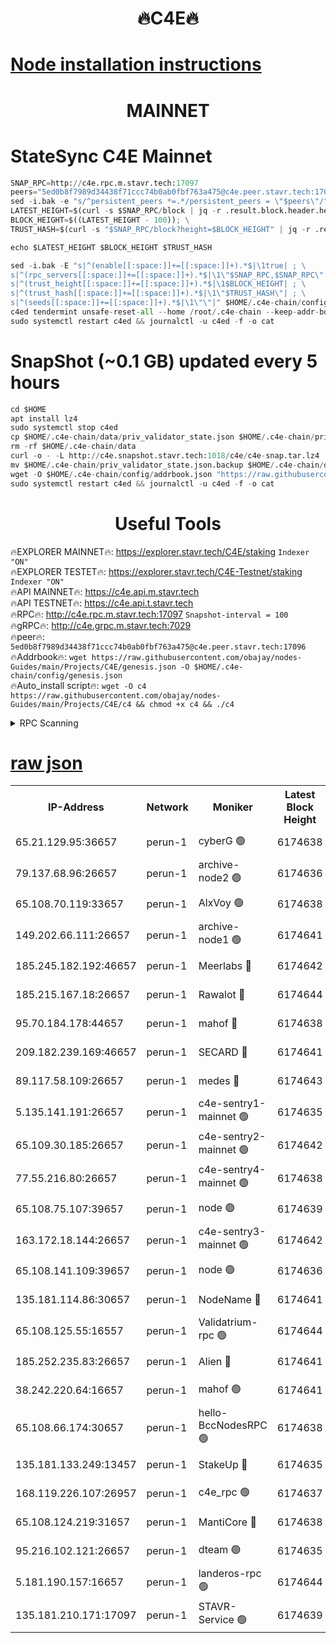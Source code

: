 <h1 align="center"> 🔥C4E🔥</h1>

[Node installation instructions](https://github.com/obajay/nodes-Guides/tree/main/Projects/C4E)
=

<h1 align="center"> MAINNET</h1>

# StateSync C4E Mainnet
```python
SNAP_RPC=http://c4e.rpc.m.stavr.tech:17097
peers="5ed0b8f7989d34438f71ccc74b0ab0fbf763a475@c4e.peer.stavr.tech:17096"
sed -i.bak -e "s/^persistent_peers *=.*/persistent_peers = \"$peers\"/" $HOME/.c4e-chain/config/config.toml
LATEST_HEIGHT=$(curl -s $SNAP_RPC/block | jq -r .result.block.header.height); \
BLOCK_HEIGHT=$((LATEST_HEIGHT - 100)); \
TRUST_HASH=$(curl -s "$SNAP_RPC/block?height=$BLOCK_HEIGHT" | jq -r .result.block_id.hash)

echo $LATEST_HEIGHT $BLOCK_HEIGHT $TRUST_HASH

sed -i.bak -E "s|^(enable[[:space:]]+=[[:space:]]+).*$|\1true| ; \
s|^(rpc_servers[[:space:]]+=[[:space:]]+).*$|\1\"$SNAP_RPC,$SNAP_RPC\"| ; \
s|^(trust_height[[:space:]]+=[[:space:]]+).*$|\1$BLOCK_HEIGHT| ; \
s|^(trust_hash[[:space:]]+=[[:space:]]+).*$|\1\"$TRUST_HASH\"| ; \
s|^(seeds[[:space:]]+=[[:space:]]+).*$|\1\"\"|" $HOME/.c4e-chain/config/config.toml
c4ed tendermint unsafe-reset-all --home /root/.c4e-chain --keep-addr-book
sudo systemctl restart c4ed && journalctl -u c4ed -f -o cat
```
# SnapShot (~0.1 GB) updated every 5 hours
```python
cd $HOME
apt install lz4
sudo systemctl stop c4ed
cp $HOME/.c4e-chain/data/priv_validator_state.json $HOME/.c4e-chain/priv_validator_state.json.backup
rm -rf $HOME/.c4e-chain/data
curl -o - -L http://c4e.snapshot.stavr.tech:1018/c4e/c4e-snap.tar.lz4 | lz4 -c -d - | tar -x -C $HOME/.c4e-chain --strip-components 2
mv $HOME/.c4e-chain/priv_validator_state.json.backup $HOME/.c4e-chain/data/priv_validator_state.json
wget -O $HOME/.c4e-chain/config/addrbook.json "https://raw.githubusercontent.com/obajay/nodes-Guides/main/Projects/C4E/addrbook.json"
sudo systemctl restart c4ed && journalctl -u c4ed -f -o cat
```
 <h1 align="center"> Useful Tools</h1>

🔥EXPLORER MAINNET🔥:  https://explorer.stavr.tech/C4E/staking            `Indexer "ON"` \
🔥EXPLORER TESTET🔥:   https://explorer.stavr.tech/C4E-Testnet/staking     `Indexer "ON"` \
🔥API MAINNET🔥:       https://c4e.api.m.stavr.tech \
🔥API TESTNET🔥:       https://c4e.api.t.stavr.tech \
🔥RPC🔥:               http://c4e.rpc.m.stavr.tech:17097                  `Snapshot-interval = 100` \
🔥gRPC🔥:              http://c4e.grpc.m.stavr.tech:7029 \
🔥peer🔥:              `5ed0b8f7989d34438f71ccc74b0ab0fbf763a475@c4e.peer.stavr.tech:17096` \
🔥Addrbook🔥:    ```wget https://raw.githubusercontent.com/obajay/nodes-Guides/main/Projects/C4E/genesis.json -O $HOME/.c4e-chain/config/genesis.json``` \
🔥Auto_install script🔥: ```wget -O c4 https://raw.githubusercontent.com/obajay/nodes-Guides/main/Projects/C4E/c4 && chmod +x c4 && ./c4```





<details>
<summary>RPC Scanning</summary>

<h2 align="center"> We scan nodes in real time every 4 hours. And we provide the final result of RPC endpoints.
We cannot influence the operation of these nodes in any way. </h2>


```python
If Voting Power is higher than 0 --> then the Node is a validator of the network and may be subject to attack and be a potential threat to the chain.
```
```python
We marked such validators with a red symbol
```

</details>

[raw json](https://rpc-check.c4e.stavr.tech/c4e/rpc-c4e-result.json)
=



<table><tr><th>IP-Address</th><th>Network</th><th>Moniker</th><th>Latest Block Height</th><th>Earliest Block Height</th><th>Catching Up</th><th>Tx Index</th><th>Voting Power</th><th>Scan Time</th></tr><tr><td>65.21.129.95:36657</td><td>perun-1</td><td>cyberG 🟢</td><td>6174638</td><td>0</td><td>False</td><td>on</td><td>0</td><td>2023-12-06T22:24:59.634057281UTC</td></tr><tr><td>79.137.68.96:26657</td><td>perun-1</td><td>archive-node2 🟢</td><td>6174636</td><td>1</td><td>False</td><td>on</td><td>0</td><td>2023-12-06T22:24:42.328263375UTC</td></tr><tr><td>65.108.70.119:33657</td><td>perun-1</td><td>AlxVoy 🟢</td><td>6174638</td><td>1</td><td>False</td><td>on</td><td>0</td><td>2023-12-06T22:24:58.785633711UTC</td></tr><tr><td>149.202.66.111:26657</td><td>perun-1</td><td>archive-node1 🟢</td><td>6174641</td><td>1</td><td>False</td><td>on</td><td>0</td><td>2023-12-06T22:25:15.543156993UTC</td></tr><tr><td>185.245.182.192:46657</td><td>perun-1</td><td>Meerlabs 🔴</td><td>6174642</td><td>1051501</td><td>False</td><td>on</td><td>493550</td><td>2023-12-06T22:25:21.239037839UTC</td></tr><tr><td>185.215.167.18:26657</td><td>perun-1</td><td>Rawalot 🔴</td><td>6174644</td><td>1090501</td><td>False</td><td>on</td><td>579034</td><td>2023-12-06T22:25:33.598026089UTC</td></tr><tr><td>95.70.184.178:44657</td><td>perun-1</td><td>mahof 🔴</td><td>6174638</td><td>2342001</td><td>False</td><td>off</td><td>1357006</td><td>2023-12-06T22:24:58.040773076UTC</td></tr><tr><td>209.182.239.169:46657</td><td>perun-1</td><td>SECARD 🔴</td><td>6174641</td><td>2616101</td><td>False</td><td>off</td><td>675729</td><td>2023-12-06T22:25:12.873950953UTC</td></tr><tr><td>89.117.58.109:26657</td><td>perun-1</td><td>medes 🔴</td><td>6174643</td><td>2826001</td><td>False</td><td>off</td><td>471345</td><td>2023-12-06T22:25:28.461163247UTC</td></tr><tr><td>5.135.141.191:26657</td><td>perun-1</td><td>c4e-sentry1-mainnet 🟢</td><td>6174635</td><td>4267001</td><td>False</td><td>on</td><td>0</td><td>2023-12-06T22:24:41.608707845UTC</td></tr><tr><td>65.109.30.185:26657</td><td>perun-1</td><td>c4e-sentry2-mainnet 🟢</td><td>6174642</td><td>5186001</td><td>False</td><td>on</td><td>0</td><td>2023-12-06T22:25:20.835171551UTC</td></tr><tr><td>77.55.216.80:26657</td><td>perun-1</td><td>c4e-sentry4-mainnet 🟢</td><td>6174638</td><td>5187001</td><td>False</td><td>on</td><td>0</td><td>2023-12-06T22:24:58.450928596UTC</td></tr><tr><td>65.108.75.107:39657</td><td>perun-1</td><td>node 🟢</td><td>6174639</td><td>5198801</td><td>False</td><td>on</td><td>0</td><td>2023-12-06T22:25:02.033026147UTC</td></tr><tr><td>163.172.18.144:26657</td><td>perun-1</td><td>c4e-sentry3-mainnet 🟢</td><td>6174642</td><td>5286001</td><td>False</td><td>on</td><td>0</td><td>2023-12-06T22:25:21.951749515UTC</td></tr><tr><td>65.108.141.109:39657</td><td>perun-1</td><td>node 🟢</td><td>6174636</td><td>5303301</td><td>False</td><td>on</td><td>0</td><td>2023-12-06T22:24:44.713520040UTC</td></tr><tr><td>135.181.114.86:30657</td><td>perun-1</td><td>NodeName 🔴</td><td>6174641</td><td>5508301</td><td>False</td><td>off</td><td>333717</td><td>2023-12-06T22:25:15.919725020UTC</td></tr><tr><td>65.108.125.55:16557</td><td>perun-1</td><td>Validatrium-rpc 🟢</td><td>6174644</td><td>5551301</td><td>False</td><td>on</td><td>0</td><td>2023-12-06T22:25:30.848075324UTC</td></tr><tr><td>185.252.235.83:26657</td><td>perun-1</td><td>Alien 🔴</td><td>6174641</td><td>5736001</td><td>False</td><td>on</td><td>380508</td><td>2023-12-06T22:25:16.250082451UTC</td></tr><tr><td>38.242.220.64:16657</td><td>perun-1</td><td>mahof 🟢</td><td>6174641</td><td>5980001</td><td>False</td><td>off</td><td>0</td><td>2023-12-06T22:25:13.178645774UTC</td></tr><tr><td>65.108.66.174:30657</td><td>perun-1</td><td>hello-BccNodesRPC 🟢</td><td>6174638</td><td>5985401</td><td>False</td><td>on</td><td>0</td><td>2023-12-06T22:24:59.222105557UTC</td></tr><tr><td>135.181.133.249:13457</td><td>perun-1</td><td>StakeUp 🔴</td><td>6174635</td><td>6015001</td><td>False</td><td>on</td><td>1357007</td><td>2023-12-06T22:24:33.121815839UTC</td></tr><tr><td>168.119.226.107:26957</td><td>perun-1</td><td>c4e_rpc 🟢</td><td>6174637</td><td>6074637</td><td>False</td><td>on</td><td>0</td><td>2023-12-06T22:24:51.108731344UTC</td></tr><tr><td>65.108.124.219:31657</td><td>perun-1</td><td>MantiCore 🔴</td><td>6174638</td><td>6074638</td><td>False</td><td>off</td><td>837521</td><td>2023-12-06T22:24:57.625470539UTC</td></tr><tr><td>95.216.102.121:26657</td><td>perun-1</td><td>dteam 🟢</td><td>6174635</td><td>6159001</td><td>False</td><td>on</td><td>0</td><td>2023-12-06T22:24:41.953800870UTC</td></tr><tr><td>5.181.190.157:16657</td><td>perun-1</td><td>landeros-rpc 🟢</td><td>6174644</td><td>6164001</td><td>False</td><td>on</td><td>0</td><td>2023-12-06T22:25:33.244644879UTC</td></tr><tr><td>135.181.210.171:17097</td><td>perun-1</td><td>STAVR-Service 🟢</td><td>6174639</td><td>6172501</td><td>False</td><td>on</td><td>0</td><td>2023-12-06T22:25:04.428822553UTC</td></tr></table>
